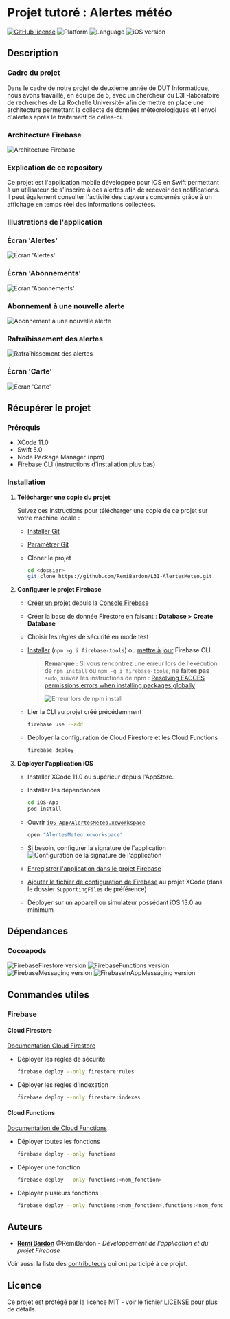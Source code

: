 # Projet tutoré : Alertes météo

[![GitHub license](https://img.shields.io/github/license/Naereen/StrapDown.js.svg)](https://github.com/RemiBardon/L3I-AlertesMeteo/LICENSE)
![Platform](https://img.shields.io/badge/platform-iOS-lightgrey)
![Language](https://img.shields.io/badge/language-Swift_5-orange)
![iOS version](https://img.shields.io/badge/iOS-13.0-informational)

## Description

### Cadre du projet

Dans le cadre de notre projet de deuxième année de DUT Informatique, nous avons travaillé, en équipe de 5, avec un chercheur du L3I -laboratoire de recherches de La Rochelle Université- afin de mettre en place une architecture permettant la collecte de données météorologiques et l'envoi d'alertes après le traitement de celles-ci.

### Architecture Firebase

![Architecture Firebase](images/firebase-graph.jpg)

### Explication de ce repository

Ce projet est l'application mobile développée pour iOS en Swift permettant à un utilisateur de s'inscrire à des alertes afin de recevoir des notifications. Il peut également consulter l'activité des capteurs concernés grâce à un affichage en temps réel des informations collectées.

### Illustrations de l'application

### Écran 'Alertes'

![Écran 'Alertes'](images/alerts.png)

### Écran 'Abonnements'

![Écran 'Abonnements'](images/subcriptions.png)

### Abonnement à une nouvelle alerte

![Abonnement à une nouvelle alerte](images/new-topic.png)

### Rafraîhissement des alertes

![Rafraîhissement des alertes](images/alerts-reload.png)

### Écran 'Carte'

![Écran 'Carte'](images/map.png)

## Récupérer le projet

### Prérequis

* XCode 11.0
* Swift 5.0
* Node Package Manager (npm)
* Firebase CLI (instructions d'installation plus bas)

### Installation

1. **Télécharger une copie du projet**

    Suivez ces instructions pour télécharger une copie de ce projet sur votre machine locale :

    * [Installer Git](https://git-scm.com/book/en/v2/Getting-Started-Installing-Git)
    * [Paramétrer Git](https://help.github.com/en/articles/set-up-git)
    * Cloner le projet

        ```bash
        cd <dossier>
        git clone https://github.com/RemiBardon/L3I-AlertesMeteo.git
        ```

2. **Configurer le projet Firebase**

    * [Créer un projet](https://firebase.google.com/docs/ios/setup#create-firebase-project) depuis la [Console Firebase](https://console.firebase.google.com/)
    * Créer la base de donnée Firestore en faisant : **Database > Create Database**
    * Choisir les règles de sécurité en mode test
    * [Installer](https://firebase.google.com/docs/cli#install_the_firebase_cli) (`npm -g i firebase-tools`) ou [mettre à jour](https://firebase.google.com/docs/cli#update-cli) Firebase CLI.

        > **Remarque :** Si vous rencontrez une erreur lors de l'exécution de `npm install` ou `npm -g i firebase-tools`, ne **faites pas** `sudo`, suivez les instructions de npm : [Resolving EACCES permissions errors when installing packages globally](https://docs.npmjs.com/resolving-eacces-permissions-errors-when-installing-packages-globally)
        >
        > ![Erreur lors de `npm install`](images/npm-install-error.png)

    * Lier la CLI au projet créé précédemment

        ```bash
        firebase use --add
        ```

    * Déployer la configuration de Cloud Firestore et les Cloud Functions

        ```bash
        firebase deploy
        ```

3. **Déployer l'application iOS**

    * Installer XCode 11.0 ou supérieur depuis l'AppStore.
    * Installer les dépendances

        ```bash
        cd iOS-App
        pod install
        ```

    * Ouvrir [`iOS-App/AlertesMeteo.xcworkspace`](iOS-App/AlertesMeteo.xcworkspace)

        ```bash
        open "AlertesMeteo.xcworkspace"
        ```

    * Si besoin, configurer la signature de l'application
    ![Configuration de la signature de l'application](images/iOS-app-signing.png)
    * [Enregistrer l'application dans le projet Firebase](https://firebase.google.com/docs/ios/setup#register-app)
    * [Ajouter le fichier de configuration de Firebase](https://firebase.google.com/docs/ios/setup#add-config-file) au projet XCode (dans le dossier `SupportingFiles` de préférence)
    * Déployer sur un appareil ou simulateur possédant iOS 13.0 au minimum

## Dépendances

### Cocoapods

![FirebaseFirestore version](https://img.shields.io/badge/Firebase/Firestore-v1.8.3-informational)
![FirebaseFunctions version](https://img.shields.io/badge/Firebase/Functions-v2.5.1-informational)
![FirebaseMessaging version](https://img.shields.io/badge/Firebase/Messaging-v4.1.10-informational)
![FirebaseInAppMessaging version](https://img.shields.io/badge/Firebase/InAppMessaging-v0.15.6-important)

## Commandes utiles

### Firebase

#### Cloud Firestore

[Documentation Cloud Firestore](https://firebase.google.com/docs/firestore)

* Déployer les règles de sécurité

    ```bash
    firebase deploy --only firestore:rules
    ```

* Déployer les règles d'indexation

    ```bash
    firebase deploy --only firestore:indexes
    ```

#### Cloud Functions

[Documentation de Cloud Functions](https://firebase.google.com/docs/functions)

* Déployer toutes les fonctions

    ```bash
    firebase deploy --only functions
    ```

* Déployer une fonction

    ```bash
    firebase deploy --only functions:<nom_fonction>
    ```

* Déployer plusieurs fonctions

    ```bash
    firebase deploy --only functions:<nom_fonction>,functions:<nom_fonction>
    ```

## Auteurs

* [**Rémi Bardon**](https://github.com/RemiBardon) @RemiBardon - *Développement de l'application et du projet Firebase*

Voir aussi la liste des [contributeurs](https://github.com/RemiBardon/L3I-AlertesMeteo/graphs/contributors) qui ont participé à ce projet.

## Licence

Ce projet est protégé par la licence MIT - voir le fichier [LICENSE](LICENSE) pour plus de détails.
